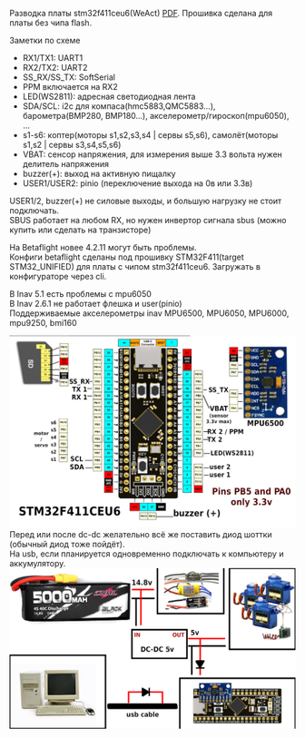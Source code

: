 Разводка платы stm32f411ceu6(WeAct) [PDF](./MiniF4x1Cx_V31.pdf). Прошивка сделана для платы без чипа flash.

Заметки по схеме  
* RX1/TX1: UART1  
* RX2/TX2: UART2  
* SS_RX/SS_TX: SoftSerial
* PPM включается на RX2
* LED(WS2811): адресная светодиодная лента  
* SDA/SCL: i2c для компаса(hmc5883,QMC5883...), барометра(BMP280, BMP180...), акселерометр/гироскоп(mpu6050), ... 	  
* s1-s6:  коптер(моторы s1,s2,s3,s4 | сервы s5,s6), самолёт(моторы s1,s2 | сервы s3,s4,s5,s6)  
* VBAT: сенсор напряжения, для измерения выше 3.3 вольта нужен делитель напряжения  
* buzzer(+): выход на активную пищалку  
* USER1/USER2: pinio (переключение выхода на 0в или 3.3в)  

USER1/2, buzzer(+) не силовые выходы, и большую нагрузку не стоит подключать.  
SBUS работает на любом RX, но нужен инвертор сигнала sbus (можно купить или сделать на транзисторе)

На Betaflight новее 4.2.11 могут быть проблемы.  
Конфиги betaflight сделаны под прошивку STM32F411(target STM32_UNIFIED) для платы с чипом stm32f411ceu6.
Загружать в конфигураторе через cli.

В Inav 5.1 есть проблемы с mpu6050   
В Inav 2.6.1 не работает флешка и user(pinio)  
Поддерживаемые акселерометры inav MPU6500, MPU6050, MPU6000, mpu9250, bmi160

![pinout](./%D1%81%D1%85%D0%B5%D0%BC%D0%B0.png)  
Перед или после dc-dc желательно всё же поставить диод шоттки (обычный диод тоже пойдёт).  
На usb, если планируется одновременно подключать к компьютеру и аккумулятору.
![pinout](./%D1%81%D1%85%D0%B5%D0%BC%D0%B03.png)
